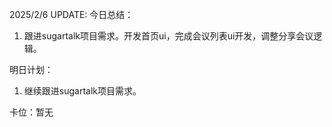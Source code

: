 2025/2/6 UPDATE:
今日总结：

1. 跟进sugartalk项目需求。开发首页ui，完成会议列表ui开发，调整分享会议逻辑。

明日计划：

1. 继续跟进sugartalk项目需求。

卡位：暂无

